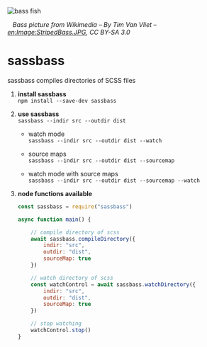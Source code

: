 
![bass fish](https://upload.wikimedia.org/wikipedia/commons/c/c1/StripedBass.JPG)

&nbsp;&nbsp; *Bass picture from Wikimedia – By Tim Van Vliet – [en:Image:StripedBass.JPG](https://commons.wikimedia.org/w/index.php?curid=1420872), CC BY-SA 3.0*

# sassbass

sassbass compiles directories of SCSS files

1. **install sassbass**  
	`npm install --save-dev sassbass`

2. **use sassbass**  
	`sassbass --indir src --outdir dist`

	- watch mode  
		`sassbass --indir src --outdir dist --watch`

	- source maps  
		`sassbass --indir src --outdir dist --sourcemap`

	- watch mode with source maps  
		`sassbass --indir src --outdir dist --sourcemap --watch`

3. **node functions available**

	```js
	const sassbass = require("sassbass")

	async function main() {

		// compile directory of scss
		await sassbass.compileDirectory({
			indir: "src",
			outdir: "dist",
			sourceMap: true
		})

		// watch directory of scss
		const watchControl = await sassbass.watchDirectory({
			indir: "src",
			outdir: "dist",
			sourceMap: true
		})

		// stop watching
		watchControl.stop()
	}
	```
